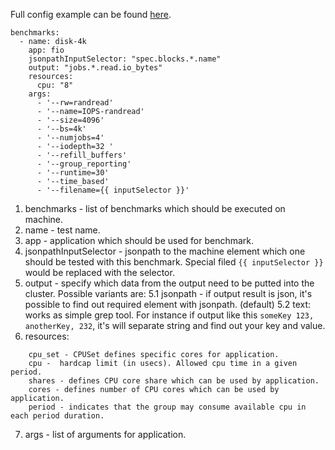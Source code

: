 Full config example can be found [here](../config/samples/config.yaml).

```
benchmarks:
  - name: disk-4k
    app: fio
    jsonpathInputSelector: "spec.blocks.*.name"
    output: "jobs.*.read.io_bytes"
    resources:
      cpu: "8"
    args:
      - '--rw=randread'
      - '--name=IOPS-randread'
      - '--size=4096'
      - '--bs=4k'
      - '--numjobs=4'
      - '--iodepth=32 '
      - '--refill_buffers'
      - '--group_reporting'
      - '--runtime=30'
      - '--time_based'
      - '--filename={{ inputSelector }}'
```

1. benchmarks - list of benchmarks which should be executed on machine.
2. name - test name.
3. app - application which should be used for benchmark.
4. jsonpathInputSelector - jsonpath to the machine element which one should be tested with this benchmark. Special filed `{{ inputSelector }}` would be replaced with the selector.
5. output - specify which data from the output need to be putted into the cluster. Possible variants are:
  5.1 jsonpath - if output result is json, it's possible to find out required element with jsonpath. (default)
  5.2 text: works as simple grep tool. For instance if output like this `someKey 123, anotherKey, 232`, it's will separate string and find out your key and value.
6. resources:
```
	cpu_set - CPUSet defines specific cores for application.
	cpu -  hardcap limit (in usecs). Allowed cpu time in a given period.
	shares - defines CPU core share which can be used by application.
	cores - defines number of CPU cores which can be used by application.
	period - indicates that the group may consume available cpu in each period duration.
```
7. args - list of arguments for application.